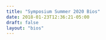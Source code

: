 ```yaml
---
title: "Symposium Summer 2020 Bios"
date: 2018-01-23T12:36:21-05:00
draft: false
layout: "bios"
---
```



